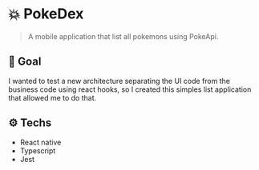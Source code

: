 # 💥 PokeDex
> A mobile application that list all pokemons using PokeApi.

## 🏁 Goal
I wanted to test a new architecture separating the UI code from the business code using react hooks, so I created this simples list application that allowed me to do that.

## ⚙️ Techs
- React native
- Typescript
- Jest

